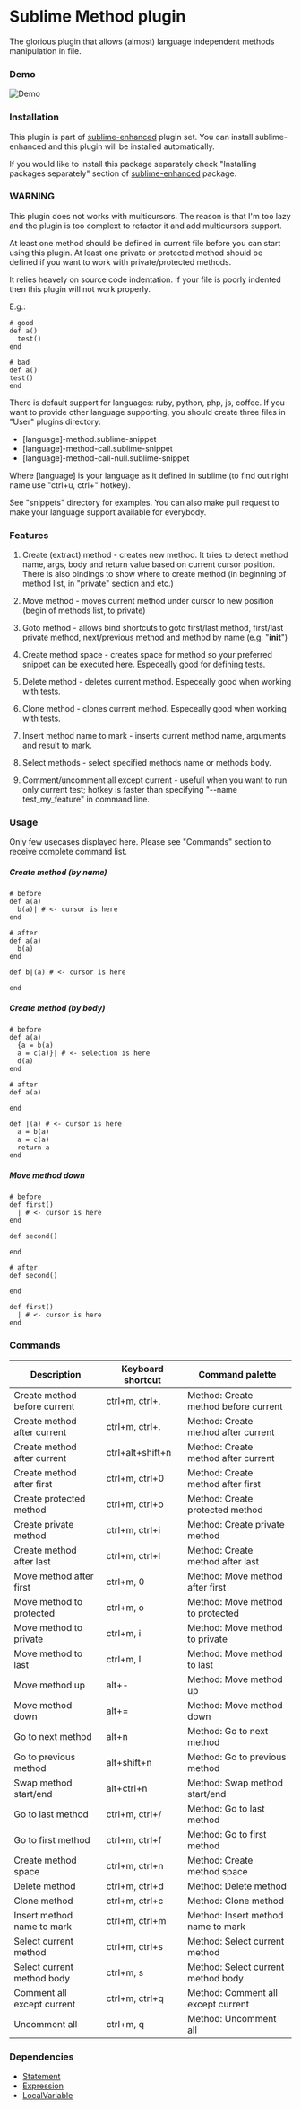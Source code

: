 # Sublime Method plugin

The glorious plugin that allows (almost) language independent methods
manipulation in file.

### Demo

![Demo](https://github.com/shagabutdinov/sublime-enhanced-demos/raw/master/method.gif "Demo")


### Installation

This plugin is part of [sublime-enhanced](http://github.com/shagabutdinov/sublime-enhanced)
plugin set. You can install sublime-enhanced and this plugin will be installed
automatically.

If you would like to install this package separately check "Installing packages
separately" section of [sublime-enhanced](http://github.com/shagabutdinov/sublime-enhanced)
package.


### WARNING

This plugin does not works with multicursors. The reason is that I'm too lazy
and the plugin is too complext to refactor it and add multicursors support.

At least one method should be defined in current file before you can start using
this plugin. At least one private or protected method should be defined if
you want to work with private/protected methods.

It relies heavely on source code indentation. If your file is poorly indented
then this plugin will not work properly.

E.g.:

  ```
  # good
  def a()
    test()
  end

  # bad
  def a()
  test()
  end
  ```

There is default support for languages: ruby, python, php, js, coffee. If you
want to provide other language supporting, you should create three files in
"User" plugins directory:

- [language]-method.sublime-snippet
- [language]-method-call.sublime-snippet
- [language]-method-call-null.sublime-snippet

Where [language] is your language as it defined in sublime (to find out right
name use "ctrl+u, ctrl+\" hotkey).

See "snippets" directory for examples. You can also make pull request to make
your language support available for everybody.

### Features

1. Create (extract) method - creates new method. It tries to detect method name,
args, body and return value based on current cursor position. There is also
bindings to show where to create method (in beginning of method list, in
"private" section and etc.)

2. Move method - moves current method under cursor to new position (begin of
methods list, to private)

3. Goto method - allows bind shortcuts to goto first/last method, first/last
private method, next/previous method and method by name (e.g. "__init__")

4. Create method space - creates space for method so your preferred snippet can
be executed here. Especeally good for defining tests.

5. Delete method - deletes current method. Especeally good when working with
tests.

6. Clone method - clones current method. Especeally good when working with
tests.

7. Insert method name to mark - inserts current method name, arguments and
result to mark.

8. Select methods - select specified methods name or methods body.

9. Comment/uncomment all except current - usefull when you want to run only
current test; hotkey is faster than specifying "--name test_my_feature" in
command line.

### Usage

Only few usecases displayed here. Please see "Commands" section to receive
complete command list.

##### Create method (by name)

  ```
  # before
  def a(a)
    b(a)| # <- cursor is here
  end

  # after
  def a(a)
    b(a)
  end

  def b|(a) # <- cursor is here

  end
  ```

##### Create method (by body)

  ```
  # before
  def a(a)
    {a = b(a)
    a = c(a)}| # <- selection is here
    d(a)
  end

  # after
  def a(a)

  end

  def |(a) # <- cursor is here
    a = b(a)
    a = c(a)
    return a
  end
  ```

##### Move method down
  ```
  # before
  def first()
    | # <- cursor is here
  end

  def second()

  end

  # after
  def second()

  end

  def first()
    | # <- cursor is here
  end
  ```

### Commands

| Description                  | Keyboard shortcut | Command palette                      |
|------------------------------|-------------------|--------------------------------------|
| Create method before current | ctrl+m, ctrl+,    | Method: Create method before current |
| Create method after current  | ctrl+m, ctrl+.    | Method: Create method after current  |
| Create method after current  | ctrl+alt+shift+n  | Method: Create method after current  |
| Create method after first    | ctrl+m, ctrl+0    | Method: Create method after first    |
| Create protected method      | ctrl+m, ctrl+o    | Method: Create protected method      |
| Create private method        | ctrl+m, ctrl+i    | Method: Create private method        |
| Create method after last     | ctrl+m, ctrl+l    | Method: Create method after last     |
| Move method after first      | ctrl+m, 0         | Method: Move method after first      |
| Move method to protected     | ctrl+m, o         | Method: Move method to protected     |
| Move method to private       | ctrl+m, i         | Method: Move method to private       |
| Move method to last          | ctrl+m, l         | Method: Move method to last          |
| Move method up               | alt+-             | Method: Move method up               |
| Move method down             | alt+=             | Method: Move method down             |
| Go to next method            | alt+n             | Method: Go to next method            |
| Go to previous method        | alt+shift+n       | Method: Go to previous method        |
| Swap method start/end        | alt+ctrl+n        | Method: Swap method start/end        |
| Go to last method            | ctrl+m, ctrl+/    | Method: Go to last method            |
| Go to first method           | ctrl+m, ctrl+f    | Method: Go to first method           |
| Create method space          | ctrl+m, ctrl+n    | Method: Create method space          |
| Delete method                | ctrl+m, ctrl+d    | Method: Delete method                |
| Clone method                 | ctrl+m, ctrl+c    | Method: Clone method                 |
| Insert method name to mark   | ctrl+m, ctrl+m    | Method: Insert method name to mark   |
| Select current method        | ctrl+m, ctrl+s    | Method: Select current method        |
| Select current method body   | ctrl+m, s         | Method: Select current method body   |
| Comment all except current   | ctrl+m, ctrl+q    | Method: Comment all except current   |
| Uncomment all                | ctrl+m, q         | Method: Uncomment all                |


### Dependencies

* [Statement](https://github.com/shagabutdinov/sublime-statement)
* [Expression](https://github.com/shagabutdinov/sublime-expression)
* [LocalVariable](https://github.com/shagabutdinov/sublime-local-variable)